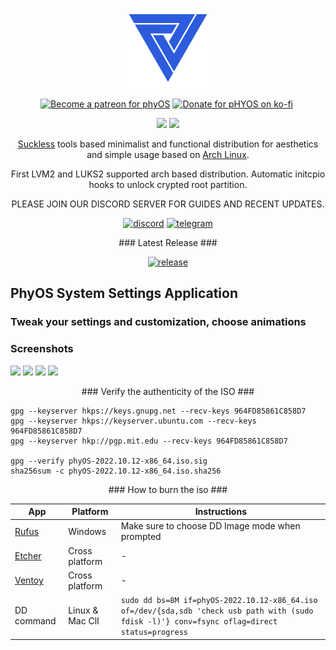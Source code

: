 
</p>

<p align="center">
  <a href="https://github.com/FT-Labs"><img src="https://raw.githubusercontent.com/FT-Labs/phyOS-plymouth-base-theme/master/usr/share/plymouth/themes/phyOS/logo.png" height="128" width="128" alt="phyOS"></a>
</p>

<p align="center">
  <a href="https://patreon.com/phyOS"><img src="https://img.shields.io/endpoint.svg?url=https%3A%2F%2Fshieldsio-patreon.vercel.app%2Fapi%3Fusername%3DphyOS%26type%3Dpatrons&style=flat" alt="Become a patreon for phyOS"></a>
  <a href="https://ko-fi.com/phyos"><img src="https://raw.githubusercontent.com/FT-Labs/phyOS-dwm/screenshots/screenshots/kofi.jpg" width="128" alt="Donate for pHYOS on ko-fi"></a>&nbsp;

<p align="center">
  <img src="https://img.shields.io/badge/Maintained%3F-Yes-green?style=flat-square">
  <a href="https://github.com/FT-Labs/phyOS-iso/releases"><img src="https://img.shields.io/github/downloads/FT-Labs/phyOS-iso/total?color=green">
</p>



<p align="center">
<a href="https://suckless.org/">Suckless</a> tools based minimalist and functional distribution for aesthetics and simple usage based on <a href="https://www.archlinux.org">Arch Linux</a>.
</p>
<p align="center">
First LVM2 and LUKS2 supported arch based distribution. Automatic initcpio hooks to unlock crypted root partition.
</p>
<p align="center">PLEASE JOIN OUR DISCORD SERVER FOR GUIDES AND RECENT UPDATES.</p>

<p align="center">
  <!-- <a href="https://ftlabs.tech" target="_blank"><img alt="home" src="https://img.shields.io/badge/HOME-blue?style=flat-square"></a> -->
  <!-- <a href="https://wiki.ftlabs.tech" target="_blank"><img alt="wiki" src="https://img.shields.io/badge/WIKI-blue?style=flat-square"></a> -->
  <!-- <a href="https://ftlabs.tech/gallery" target="_blank"><img alt="screenshots" src="https://img.shields.io/badge/SCREENSHOTS-blue?style=flat-square"></a> -->
  <a href="https://discord.gg/UHdZ4Pzve3" target="_blank"><img alt="discord" src="https://img.shields.io/badge/DISCORD-blue?style=flat-square"></a>
  <a href="https://t.me/+MNEvm6cv9xA3OWM0" target="_blank"><img alt="telegram" src="https://img.shields.io/badge/TELEGRAM-blue?style=flat-square"></a>
</p>

<p align="center">### Latest Release ###</p>


<p align="center">
  <a href="https://github.com/FT-Labs/phyOS-iso/releases/tag/1.2.0-beta" target="_blank"><img alt="release" src="https://img.shields.io/github/v/release/FT-Labs/phyOS-iso"></a>


## PhyOS System Settings Application
### Tweak your settings and customization, choose animations

### Screenshots
<img src="https://github.com/FT-Labs/phyOS-dwm/blob/screenshots/screenshots/setting-1.png">
<img src="https://github.com/FT-Labs/phyOS-dwm/blob/screenshots/screenshots/setting-2.png">
<img src="https://github.com/FT-Labs/phyOS-dwm/blob/screenshots/screenshots/setting-3.png">
<img src="https://github.com/FT-Labs/phyOS-dwm/blob/screenshots/screenshots/setting-4.png">
<p align="center">### Verify the authenticity of the ISO ###</p>

```
gpg --keyserver hkps://keys.gnupg.net --recv-keys 964FD85861C858D7
gpg --keyserver hkps://keyserver.ubuntu.com --recv-keys 964FD85861C858D7
gpg --keyserver hkp://pgp.mit.edu --recv-keys 964FD85861C858D7

gpg --verify phyOS-2022.10.12-x86_64.iso.sig
sha256sum -c phyOS-2022.10.12-x86_64.iso.sha256
```

<p align="center">### How to burn the iso ###</p>

| App                                     | Platform        | Instructions                                                                                                                                 |
|-----------------------------------------|-----------------|----------------------------------------------------------------------------------------------------------------------------------------------|
| [Rufus](http://rufus.ie)                | Windows         | Make sure to choose DD Image mode when prompted                                                                                              |
| [Etcher](https://www.balena.io/etcher/) | Cross platform  | -                                                                                                                                            |
| [Ventoy](https://www.ventoy.net)        | Cross platform  | -                                                                                                                                            |
| DD command                              | Linux & Mac ClI | `sudo dd bs=8M if=phyOS-2022.10.12-x86_64.iso of=/dev/{sda,sdb 'check usb path with (sudo fdisk -l)'} conv=fsync oflag=direct status=progress` |
